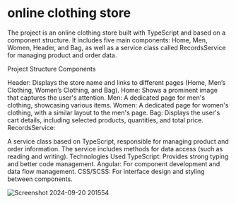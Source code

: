 # online clothing store
The project is an online clothing store built with TypeScript and based on a component structure. It includes five main components: Home, Men, Women, Header, and Bag, as well as a service class called RecordsService for managing product and order data.

Project Structure
Components

Header:
Displays the store name and links to different pages (Home, Men’s Clothing, Women’s Clothing, and Bag).
Home:
Shows a prominent image that captures the user's attention.
Men:
A dedicated page for men's clothing, showcasing various items.
Women:
A dedicated page for women's clothing, with a similar layout to the men's page.
Bag:
Displays the user's cart details, including selected products, quantities, and total price.
RecordsService:

A service class based on TypeScript, responsible for managing product and order information. The service includes methods for data access (such as reading and writing).
Technologies Used
TypeScript: Provides strong typing and better code management.
Angular: For component development and data flow management.
CSS/SCSS: For interface design and styling between components.


![Screenshot 2024-09-20 201554](https://github.com/user-attachments/assets/02946844-7287-4946-ae79-b3f83202d3c1)


 
